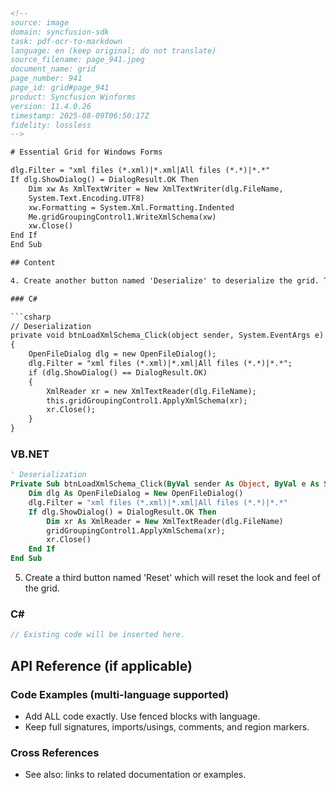 ```html
<!-- 
source: image
domain: syncfusion-sdk
task: pdf-ocr-to-markdown
language: en (keep original; do not translate)
source_filename: page_941.jpeg
document_name: grid
page_number: 941
page_id: grid#page_941
product: Syncfusion Winforms
version: 11.4.0.26
timestamp: 2025-08-09T06:50:17Z
fidelity: lossless
-->

# Essential Grid for Windows Forms

dlg.Filter = "xml files (*.xml)|*.xml|All files (*.*)|*.*"  
If dlg.ShowDialog() = DialogResult.OK Then  
    Dim xw As XmlTextWriter = New XmlTextWriter(dlg.FileName,  
    System.Text.Encoding.UTF8)  
    xw.Formatting = System.Xml.Formatting.Indented  
    Me.gridGroupingControl1.WriteXmlSchema(xw)  
    xw.Close()  
End If  
End Sub  

## Content

4. Create another button named 'Deserialize' to deserialize the grid. The following code will help you to load the grid schema back from an Xml file.

### C#

```csharp
// Deserialization  
private void btnLoadXmlSchema_Click(object sender, System.EventArgs e)  
{  
    OpenFileDialog dlg = new OpenFileDialog();  
    dlg.Filter = "xml files (*.xml)|*.xml|All files (*.*)|*.*";  
    if (dlg.ShowDialog() == DialogResult.OK)  
    {  
        XmlReader xr = new XmlTextReader(dlg.FileName);  
        this.gridGroupingControl1.ApplyXmlSchema(xr);  
        xr.Close();  
    }  
}
```

### VB.NET

```vb
' Deserialization  
Private Sub btnLoadXmlSchema_Click(ByVal sender As Object, ByVal e As System.EventArgs) Handles btnLoadXmlSchema.Click  
    Dim dlg As OpenFileDialog = New OpenFileDialog()  
    dlg.Filter = "xml files (*.xml)|*.xml|All files (*.*)|*.*"  
    If dlg.ShowDialog() = DialogResult.OK Then  
        Dim xr As XmlReader = New XmlTextReader(dlg.FileName)  
        gridGroupingControl1.ApplyXmlSchema(xr);  
        xr.Close()  
    End If  
End Sub
```

5. Create a third button named 'Reset' which will reset the look and feel of the grid.

### C#

```csharp
// Existing code will be inserted here.
```

## API Reference (if applicable)

### Code Examples (multi-language supported)

* Add ALL code exactly. Use fenced blocks with language.
* Keep full signatures, imports/usings, comments, and region markers.

### Cross References

* See also: links to related documentation or examples.

<!-- tags: [Synfusion Winforms, Grid, Serialization, Deserialization, Reset, XML Schema] keywords: [Serialization, Deserialization, Resetting Grid, XML Files, Grid Schema] -->
```